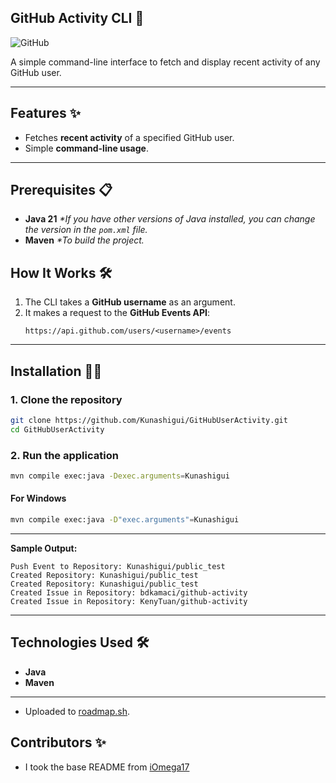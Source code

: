 
## **GitHub Activity CLI 🚀**

![GitHub](https://img.shields.io/badge/GitHub-Activity%20CLI-blue?logo=github&style=flat-square)

A simple command-line interface to fetch and display recent activity of any GitHub user.

---

## **Features ✨**
- Fetches **recent activity** of a specified GitHub user.
- Simple **command-line usage**.

---

## **Prerequisites 📋**
- **Java 21** _*If you have other versions of Java installed, you can change the version in the `pom.xml` file._
- **Maven** _*To build the project._

## **How It Works 🛠️**

1. The CLI takes a **GitHub username** as an argument.
2. It makes a request to the **GitHub Events API**:
   ```
   https://api.github.com/users/<username>/events
   ```
---

## **Installation 🧑‍💻**

### 1. Clone the repository
```bash
git clone https://github.com/Kunashigui/GitHubUserActivity.git
cd GitHubUserActivity
```

### 2. Run the application
```bash
mvn compile exec:java -Dexec.arguments=Kunashigui
```
#### For Windows
```bash
mvn compile exec:java -D"exec.arguments"=Kunashigui
```
---

**Sample Output:**
```
Push Event to Repository: Kunashigui/public_test
Created Repository: Kunashigui/public_test
Created Repository: Kunashigui/public_test
Created Issue in Repository: bdkamaci/github-activity
Created Issue in Repository: KenyTuan/github-activity
```

---

## **Technologies Used 🛠️**
- **Java**
- **Maven**

---

- Uploaded to [roadmap.sh](https://roadmap.sh/projects/github-user-activity).


## **Contributors ✨**
- I took the base README from [iOmega17](https://github.com/iOmega17/GitHub-activity-CLI)
